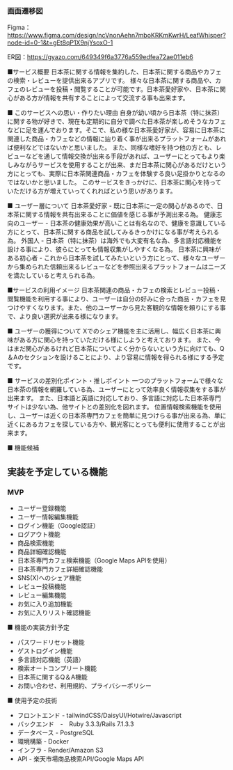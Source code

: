 ### 画面遷移図
Figma：https://www.figma.com/design/ncVnonAehn7mboKRKmKwrH/LeafWhisper?node-id=0-1&t=gEt8qP1X9njYsoxO-1

ER図：https://gyazo.com/649349f6a3776a559edfea72ae011eb6

■サービス概要
日本茶に関する情報を集約した、日本茶に関する商品やカフェの検索・レビューを提供出来るアプリです。
様々な日本茶に関する商品や、カフェのレビューを投稿・閲覧することが可能です。日本茶愛好家や、日本茶に関心がある方が情報を共有することによって交流する事も出来ます。

■ このサービスへの思い・作りたい理由
自身が幼い頃から日本茶（特に抹茶）に関する物が好きで、現在も定期的に自分で調べた日本茶が楽しめそうなカフェなどに足を運んでおります。そこで、私の様な日本茶愛好家が、容易に日本茶に関連した商品・カフェなどの情報に辿り着く事が出来るプラットフォームがあれば便利などではないかと思いました。
また、同様な嗜好を持つ他の方とも、レビューなどを通して情報交換が出来る手段があれば、ユーザーにとってもより楽しみながらサービスを使用することが出来、まだ日本茶に関心があるだけという方にとっても、実際に日本茶関連商品・カフェを体験する良い足掛かりとなるのではないかと思いました。
このサービスをきっかけに、日本茶に関心を持っていただける方が増えていってくれればという思いがあります。

■ ユーザー層について
日本茶愛好家 - 既に日本茶に一定の関心があるので、日本茶に関する情報を共有出来ることに価値を感じる事が予測出来る為。
健康志向のユーザー - 日本茶の健康効果が高いことは有名なので、健康を意識している方にとって、日本茶に関する商品を試してみるきっかけになる事が考えられる為。
外国人 - 日本茶（特に抹茶）は海外でも大変有名な為、多言語対応機能を設ける事により、彼らにとっても情報収集がしやすくなる為。
日本茶に興味がある初心者 - これから日本茶を試してみたいという方にとって、様々なユーザーから集められた信頼出来るレビューなどを参照出来るプラットフォームはニーズを満たしていると考えられる為。

■サービスの利用イメージ
日本茶関連の商品・カフェの検索とレビュー投稿・閲覧機能を利用する事により、ユーザーは自分の好みに合った商品・カフェを見つけやすくなります。また、他のユーザーから見た客観的な情報を頼りにする事で、より良い選択が出来る様になります。

■ ユーザーの獲得について
Xでのシェア機能を主に活用し、幅広く日本茶に興味がある方に関心を持っていただける様にしようと考えております。
また、今はまだ関心があるけれど日本茶についてよく分からないという方に向けても、Q＆Aのセクションを設けることにより、より容易に情報を得られる様にする予定です。

■ サービスの差別化ポイント・推しポイント
一つのプラットフォームで様々な日本茶の情報を網羅している為、ユーザーにとって効率良く情報収集をする事が出来ます。
また、日本語と英語に対応しており、多言語に対応した日本茶専門サイトは少ない為、他サイトとの差別化を図れます。
位置情報検索機能を使用し、ユーザーは近くの日本茶専門カフェを簡単に見つけらる事が出来る為、単に近くにあるカフェを探している方や、観光客にとっても便利に使用することが出来ます。

■ 機能候補
## 実装を予定している機能
### MVP
* ユーザー登録機能
* ユーザー情報編集機能
* ログイン機能（Google認証）
* ログアウト機能
* 商品検索機能
* 商品詳細確認機能
* 日本茶専門カフェ検索機能（Google Maps APIを使用）
* 日本茶専門カフェ詳細確認機能
* SNS(X)へのシェア機能
* レビュー投稿機能
* レビュー編集機能
* お気に入り追加機能
* お気に入りリスト確認機能

■ 機能の実装方針予定
* パスワードリセット機能
* ゲストログイン機能
* 多言語対応機能（英語）
* 検索オートコンプリート機能
* 日本茶に関するQ＆A機能
* お問い合わせ、利用規約、プライバシーポリシー

■ 使用予定の技術
* フロントエンド - tailwindCSS/DaisyUI/Hotwire/Javascript
* バックエンド　-　Ruby 3.3.3/Rails 7.1.3.3
* データベース - PostgreSQL
* 環境構築 - Docker
* インフラ - Render/Amazon S3
* API - 楽天市場商品検索API/Google Maps API